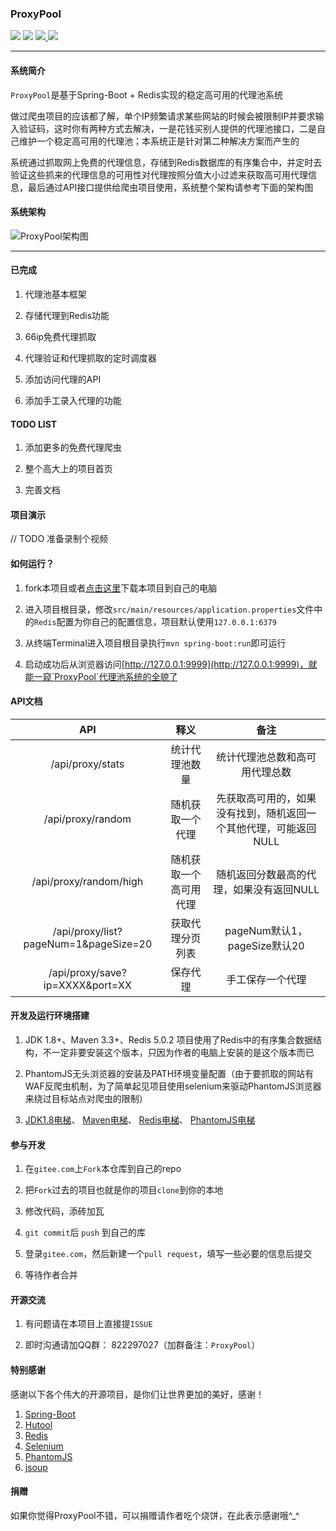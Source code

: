 ### ProxyPool

<p align="left">
    <a>
    	<img src="https://img.shields.io/badge/JDK-1.8+-brightgreen.svg" >
    	<img src="https://img.shields.io/badge/SpringBoot-2.x-green.svg" >
    </a>
	<a href="https://gitee.com/jsbd/ProxyPool/repository/archive/master.zip">
		<img src="https://img.shields.io/badge/version-1.0.0-green.svg" >
	</a>
	<a href="https://gitee.com/jsbd/ProxyPool/tree/master/LICENSE">
		<img src="http://img.shields.io/:license-MIT-blue.svg" >
	</a>
</p>


-------------------------------------------------------------------------------

#### 系统简介

`ProxyPool`是基于Spring-Boot + Redis实现的稳定高可用的代理池系统

做过爬虫项目的应该都了解，单个IP频繁请求某些网站的时候会被限制IP并要求输入验证码，这时你有两种方式去解决，一是花钱买别人提供的代理池接口，二是自己维护一个稳定高可用的代理池；本系统正是针对第二种解决方案而产生的

系统通过抓取网上免费的代理信息，存储到Redis数据库的有序集合中，并定时去验证这些抓来的代理信息的可用性对代理按照分值大小过滤来获取高可用代理信息，最后通过API接口提供给爬虫项目使用，系统整个架构请参考下面的架构图




#### 系统架构


![ProxyPool架构图](https://images.gitee.com/uploads/images/2018/1221/150025_a0626405_123708.png "ProxyPool.png")


-------------------------------------------------------------------------------


#### 已完成

1. 代理池基本框架

2. 存储代理到Redis功能

3. 66ip免费代理抓取

4. 代理验证和代理抓取的定时调度器

5. 添加访问代理的API

6. 添加手工录入代理的功能




#### TODO LIST

1. 添加更多的免费代理爬虫

2. 整个高大上的项目首页

3. 完善文档




#### 项目演示

// TODO 准备录制个视频




#### 如何运行？

1. fork本项目或者[点击这里](https://gitee.com/jsbd/ProxyPool/repository/archive/master.zip)下载本项目到自己的电脑 

2. 进入项目根目录，修改`src/main/resources/application.properties`文件中的`Redis`配置为你自己的配置信息，项目默认使用`127.0.0.1:6379`

3. 从终端Terminal进入项目根目录执行`mvn spring-boot:run`即可运行

4. 启动成功后从浏览器访问[http://127.0.0.1:9999](http://127.0.0.1:9999)，就能一窥`ProxyPool`代理池系统的全貌了




#### API文档

| API | 释义 | 备注 |
| :------------: | :------------: | :------------: |
| /api/proxy/stats | 统计代理池数量  |  统计代理池总数和高可用代理总数  |
| /api/proxy/random |  随机获取一个代理  |  先获取高可用的，如果没有找到，随机返回一个其他代理，可能返回NULL  |
| /api/proxy/random/high |  随机获取一个高可用代理  |  随机返回分数最高的代理，如果没有返回NULL  |
| /api/proxy/list?pageNum=1&pageSize=20 |  获取代理分页列表  |  pageNum默认1，pageSize默认20  |
| /api/proxy/save?ip=XXXX&port=XX |  保存代理  |  手工保存一个代理  |





#### 开发及运行环境搭建

1. JDK 1.8+、Maven 3.3+、Redis 5.0.2 项目使用了Redis中的有序集合数据结构，不一定非要安装这个版本，只因为作者的电脑上安装的是这个版本而已

2. PhantomJS无头浏览器的安装及PATH环境变量配置（由于要抓取的网站有WAF反爬虫机制，为了简单起见项目使用selenium来驱动PhantomJS浏览器来绕过目标站点对爬虫的限制）

3. [JDK1.8电梯](https://www.oracle.com/technetwork/cn/java/javase/downloads/jdk8-downloads-2133151-zhs.html)、 [Maven电梯](http://maven.apache.org/download.cgi)、 [Redis电梯](https://redis.io/download)、 [PhantomJS电梯](http://phantomjs.org/download.html)




#### 参与开发

1. 在`gitee.com`上`Fork`本仓库到自己的repo

2. 把`Fork`过去的项目也就是你的项目`clone`到你的本地

3. 修改代码，添砖加瓦

4. `git commit`后 `push` 到自己的库

5. 登录`gitee.com`，然后新建一个`pull request`，填写一些必要的信息后提交

6. 等待作者合并
 



#### 开源交流

1. 有问题请在本项目上直接提`ISSUE`

2. 即时沟通请加QQ群： 822297027（加群备注：`ProxyPool`）




#### 特别感谢

感谢以下各个伟大的开源项目，是你们让世界更加的美好，感谢！

1. [Spring-Boot](https://spring.io/projects/spring-boot)
2. [Hutool](https://gitee.com/loolly/hutool)
3. [Redis](https://redis.io/)
4. [Selenium](https://github.com/SeleniumHQ/selenium)
5. [PhantomJS](http://phantomjs.org/api/)
6. [jsoup](https://jsoup.org/)




#### 捐赠

如果你觉得ProxyPool不错，可以捐赠请作者吃个烧饼，在此表示感谢哦^_^
